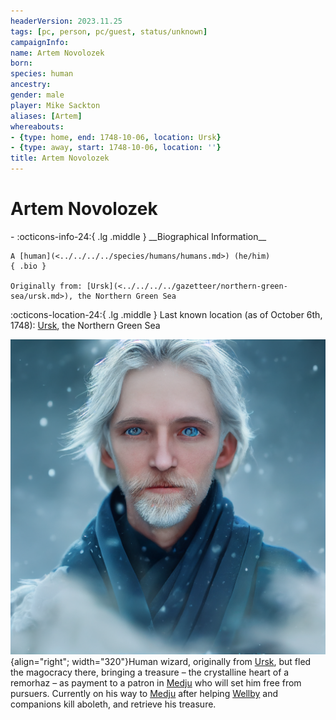 ```yaml
---
headerVersion: 2023.11.25
tags: [pc, person, pc/guest, status/unknown]
campaignInfo:
name: Artem Novolozek
born:
species: human
ancestry:
gender: male
player: Mike Sackton
aliases: [Artem]
whereabouts:
- {type: home, end: 1748-10-06, location: Ursk}
- {type: away, start: 1748-10-06, location: ''}
title: Artem Novolozek
---
```

# Artem Novolozek
<div class="grid cards ext-narrow-margin ext-one-column" markdown>
- :octicons-info-24:{ .lg .middle } __Biographical Information__

    A [human](<../../../../species/humans/humans.md>) (he/him)  
    { .bio }

    Originally from: [Ursk](<../../../../gazetteer/northern-green-sea/ursk.md>), the Northern Green Sea
</div>

:octicons-location-24:{ .lg .middle } Last known location (as of October 6th, 1748): [Ursk](<../../../../gazetteer/northern-green-sea/ursk.md>), the Northern Green Sea


![Artem Portrait](../../../../assets/artem-portrait.png){align="right"; width="320"}Human wizard, originally from [Ursk](<../../../../gazetteer/northern-green-sea/ursk.md>), but fled the magocracy there, bringing a treasure – the crystalline heart of a remorhaz – as payment to a patron in [Medju](<../../../../gazetteer/eastern-green-sea/medju.md>) who will set him free from pursuers. Currently on his way to [Medju](<../../../../gazetteer/eastern-green-sea/medju.md>) after helping [Wellby](<../wellby.md>) and companions kill aboleth, and retrieve his treasure. 
